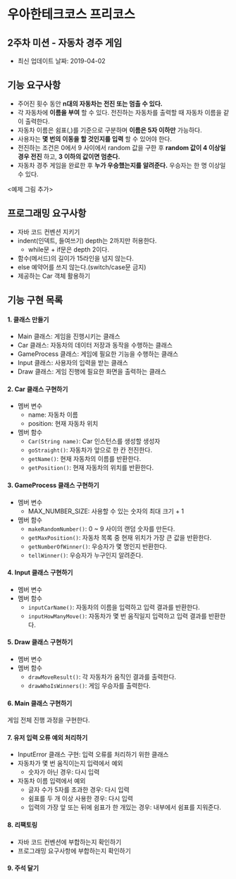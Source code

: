 # 우아한테크코스 프리코스

## 2주차 미션 - 자동차 경주 게임
- 최신 업데이트 날짜: 2019-04-02

## 기능 요구사항
- 주어진 횟수 동안 **n대의 자동차는 전진 또는 멈출 수 있다.**
- 각 자동차에 **이름을 부여** 할 수 있다. 전진하는 자동차를 출력할 때 자동차 이름을 같이 출력한다.
- 자동차 이름은 쉼표(,)를 기준으로 구분하며 **이름은 5자 이하만** 가능하다.
- 사용자는 **몇 번의 이동을 할 것인지를 입력** 할 수 있어야 한다.
- 전진하는 조건은 0에서 9 사이에서 random 값을 구한 후 **random 값이 4 이상일 경우 전진** 하고, **3 이하의 값이면 멈춘다.**
- 자동차 경주 게임을 완료한 후 **누가 우승했는지를 알려준다.** 우승자는 한 명 이상일 수 있다.

<예제 그림 추가>

## 프로그래밍 요구사항
- 자바 코드 컨벤션 지키기
- indent(인덱트, 들여쓰기) depth는 2까지만 허용한다.
  - while문 + if문은 depth 2이다.
- 함수(메서드)의 길이가 15라인을 넘지 않는다.
- else 예약어를 쓰지 않는다.(switch/case문 금지)
- 제공하는 Car 객체 활용하기

## 기능 구현 목록
#### 1. 클래스 만들기
- Main 클래스: 게임을 진행시키는 클래스
- Car 클래스: 자동차의 데이터 저장과 동작을 수행하는 클래스
- GameProcess 클래스: 게임에 필요한 기능을 수행하는 클래스
- Input 클래스: 사용자의 입력을 받는 클래스
- Draw 클래스: 게임 진행에 필요한 화면을 출력하는 클래스

#### 2. Car 클래스 구현하기
- 멤버 변수
  - name: 자동차 이름
  - position: 현재 자동차 위치
- 멤버 함수
  - ```Car(String name)```: Car 인스턴스를 생성할 생성자
  - ```goStraight()```: 자동차가 앞으로 한 칸 전진한다.
  - ```getName()```: 현재 자동차의 이름를 반환한다.
  - ```getPosition()```: 현재 자동차의 위치를 반환한다.

#### 3. GameProcess 클래스 구현하기
- 멤버 변수
  - MAX_NUMBER_SIZE: 사용할 수 있는 숫자의 최대 크기 + 1
- 멤버 함수
  - ```makeRandomNumber()```: 0 ~ 9 사이의 랜덤 숫자를 만든다.
  - ```getMaxPosition()```: 자동차 목록 중 현재 위치가 가장 큰 값을 반환한다.
  - ```getNumberOfWinner()```: 우승자가 몇 명인지 반환한다.
  - ```tellWinner()```: 우승자가 누구인지 알려준다.

#### 4. Input 클래스 구현하기
- 멤버 변수
- 멤버 함수
  - ```inputCarName()```: 자동차의 이름을 입력하고 입력 결과를 반환한다.
  - ```inputHowManyMove()```: 자동차가 몇 번 움직일지 입력하고 입력 결과를 반환한다.

#### 5. Draw 클래스 구현하기
- 멤버 변수
- 멤버 함수
  - ```drawMoveResult()```: 각 자동차가 움직인 결과를 출력한다.
  - ```drawWhoIsWinners()```: 게임 우승자를 출력한다.

#### 6. Main 클래스 구현하기
게임 전체 진행 과정을 구현한다.

#### 7. 유저 입력 오류 예외 처리하기
- InputError 클래스 구현: 입력 오류를 처리하기 위한 클래스
- 자동차가 몇 번 움직이는지 입력에서 예외
  - 숫자가 아닌 경우: 다시 입력
- 자동차 이름 입력에서 예외
  - 글자 수가 5자를 초과한 경우: 다시 입력
  - 쉼표를 두 개 이상 사용한 경우: 다시 입력
  - 입력의 가장 앞 또는 뒤에 쉼표가 한 개있는 경우: 내부에서 쉼표를 지워준다.

#### 8. 리팩토링
- 자바 코드 컨벤션에 부합하는지 확인하기
- 프로그래밍 요구사항에 부합하는지 확인하기

#### 9. 주석 달기
